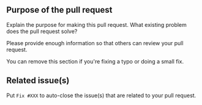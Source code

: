 ## Purpose of the pull request

<!--
Please do not create a pull request without creating an issue first.

Reuse the exact same title as the issue.

Any change needs to be discussed before proceeding.

Failure to follow these guidelines may result in the rejection of the pull request.
-->

Explain the purpose for making this pull request. What existing problem does the
pull request solve?

Please provide enough information so that others can review your pull request.

You can remove this section if you're fixing a typo or doing a small fix.

## Related issue(s)

Put `Fix #XXX` to auto-close the issue(s) that are related to your pull request.
